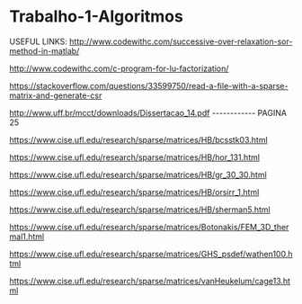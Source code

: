 # Trabalho-1-Algoritmos
USEFUL LINKS:
http://www.codewithc.com/successive-over-relaxation-sor-method-in-matlab/

http://www.codewithc.com/c-program-for-lu-factorization/  

https://stackoverflow.com/questions/33599750/read-a-file-with-a-sparse-matrix-and-generate-csr

http://www.uff.br/mcct/downloads/Dissertacao_14.pdf ------------ PAGINA 25

https://www.cise.ufl.edu/research/sparse/matrices/HB/bcsstk03.html

https://www.cise.ufl.edu/research/sparse/matrices/HB/hor_131.html

https://www.cise.ufl.edu/research/sparse/matrices/HB/gr_30_30.html

https://www.cise.ufl.edu/research/sparse/matrices/HB/orsirr_1.html

https://www.cise.ufl.edu/research/sparse/matrices/HB/sherman5.html

https://www.cise.ufl.edu/research/sparse/matrices/Botonakis/FEM_3D_thermal1.html

https://www.cise.ufl.edu/research/sparse/matrices/GHS_psdef/wathen100.html

https://www.cise.ufl.edu/research/sparse/matrices/vanHeukelum/cage13.html
